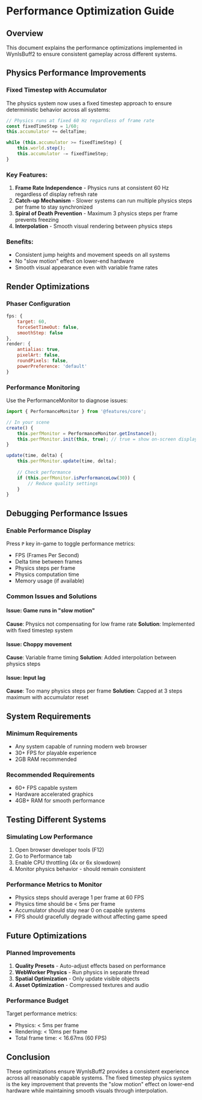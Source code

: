 # Performance Optimization Guide

## Overview
This document explains the performance optimizations implemented in WynIsBuff2 to ensure consistent gameplay across different systems.

## Physics Performance Improvements

### Fixed Timestep with Accumulator
The physics system now uses a fixed timestep approach to ensure deterministic behavior across all systems:

```javascript
// Physics runs at fixed 60 Hz regardless of frame rate
const fixedTimeStep = 1/60;
this.accumulator += deltaTime;

while (this.accumulator >= fixedTimeStep) {
    this.world.step();
    this.accumulator -= fixedTimeStep;
}
```

### Key Features:
1. **Frame Rate Independence** - Physics runs at consistent 60 Hz regardless of display refresh rate
2. **Catch-up Mechanism** - Slower systems can run multiple physics steps per frame to stay synchronized
3. **Spiral of Death Prevention** - Maximum 3 physics steps per frame prevents freezing
4. **Interpolation** - Smooth visual rendering between physics steps

### Benefits:
- Consistent jump heights and movement speeds on all systems
- No "slow motion" effect on lower-end hardware
- Smooth visual appearance even with variable frame rates

## Render Optimizations

### Phaser Configuration
```javascript
fps: {
    target: 60,
    forceSetTimeOut: false,
    smoothStep: false
},
render: {
    antialias: true,
    pixelArt: false,
    roundPixels: false,
    powerPreference: 'default'
}
```

### Performance Monitoring
Use the PerformanceMonitor to diagnose issues:

```javascript
import { PerformanceMonitor } from '@features/core';

// In your scene
create() {
    this.perfMonitor = PerformanceMonitor.getInstance();
    this.perfMonitor.init(this, true); // true = show on-screen display
}

update(time, delta) {
    this.perfMonitor.update(time, delta);
    
    // Check performance
    if (this.perfMonitor.isPerformanceLow(30)) {
        // Reduce quality settings
    }
}
```

## Debugging Performance Issues

### Enable Performance Display
Press `P` key in-game to toggle performance metrics:
- FPS (Frames Per Second)
- Delta time between frames
- Physics steps per frame
- Physics computation time
- Memory usage (if available)

### Common Issues and Solutions

#### Issue: Game runs in "slow motion"
**Cause**: Physics not compensating for low frame rate
**Solution**: Implemented with fixed timestep system

#### Issue: Choppy movement
**Cause**: Variable frame timing
**Solution**: Added interpolation between physics steps

#### Issue: Input lag
**Cause**: Too many physics steps per frame
**Solution**: Capped at 3 steps maximum with accumulator reset

## System Requirements

### Minimum Requirements
- Any system capable of running modern web browser
- 30+ FPS for playable experience
- 2GB RAM recommended

### Recommended Requirements
- 60+ FPS capable system
- Hardware accelerated graphics
- 4GB+ RAM for smooth performance

## Testing Different Systems

### Simulating Low Performance
1. Open browser developer tools (F12)
2. Go to Performance tab
3. Enable CPU throttling (4x or 6x slowdown)
4. Monitor physics behavior - should remain consistent

### Performance Metrics to Monitor
- Physics steps should average 1 per frame at 60 FPS
- Physics time should be < 5ms per frame
- Accumulator should stay near 0 on capable systems
- FPS should gracefully degrade without affecting game speed

## Future Optimizations

### Planned Improvements
1. **Quality Presets** - Auto-adjust effects based on performance
2. **WebWorker Physics** - Run physics in separate thread
3. **Spatial Optimization** - Only update visible objects
4. **Asset Optimization** - Compressed textures and audio

### Performance Budget
Target performance metrics:
- Physics: < 5ms per frame
- Rendering: < 10ms per frame
- Total frame time: < 16.67ms (60 FPS)

## Conclusion
These optimizations ensure WynIsBuff2 provides a consistent experience across all reasonably capable systems. The fixed timestep physics system is the key improvement that prevents the "slow motion" effect on lower-end hardware while maintaining smooth visuals through interpolation.